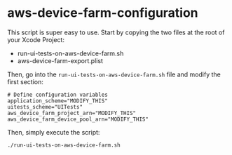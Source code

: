 # aws-device-farm-configuration

This script is super easy to use. Start by copying the two files at the root of your Xcode Project:
* run-ui-tests-on-aws-device-farm.sh
* aws-device-farm-export.plist

Then, go into the `run-ui-tests-on-aws-device-farm.sh` file and modify the first section:

```
# Define configuration variables
application_scheme="MODIFY_THIS"
uitests_scheme="UITests"
aws_device_farm_project_arn="MODIFY_THIS"
aws_device_farm_device_pool_arn="MODIFY_THIS"
```

Then, simply execute the script:

```./run-ui-tests-on-aws-device-farm.sh ```
